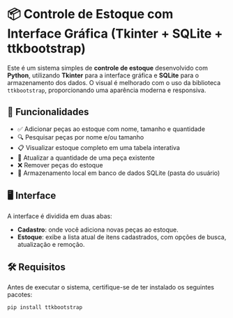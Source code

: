 # 📦 Controle de Estoque com Interface Gráfica (Tkinter + SQLite + ttkbootstrap)

Este é um sistema simples de **controle de estoque** desenvolvido com **Python**, utilizando **Tkinter** para a interface gráfica e **SQLite** para o armazenamento dos dados. O visual é melhorado com o uso da biblioteca `ttkbootstrap`, proporcionando uma aparência moderna e responsiva.

## 🚀 Funcionalidades

- ✅ Adicionar peças ao estoque com nome, tamanho e quantidade
- 🔍 Pesquisar peças por nome e/ou tamanho
- 📋 Visualizar estoque completo em uma tabela interativa
- 📝 Atualizar a quantidade de uma peça existente
- ❌ Remover peças do estoque
- 💾 Armazenamento local em banco de dados SQLite (pasta do usuário)

## 🖥️ Interface

A interface é dividida em duas abas:

- **Cadastro**: onde você adiciona novas peças ao estoque.
- **Estoque**: exibe a lista atual de itens cadastrados, com opções de busca, atualização e remoção.

## 🛠️ Requisitos

Antes de executar o sistema, certifique-se de ter instalado os seguintes pacotes:

```bash
pip install ttkbootstrap
